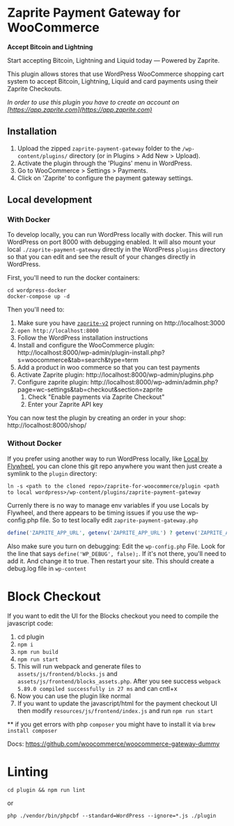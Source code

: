 # Zaprite Payment Gateway for WooCommerce

**Accept Bitcoin and Lightning**

Start accepting Bitcoin, Lightning and Liquid today — Powered by Zaprite.

This plugin allows stores that use WordPress WooCommerce shopping cart system to
accept Bitcoin, Lightning, Liquid and card payments using their Zaprite
Checkouts.

_In order to use this plugin you have to create an account on
[https://app.zaprite.com](https://app.zaprite.com)_

## Installation

1. Upload the zipped `zaprite-payment-gateway` folder to the
   `/wp-content/plugins/` directory (or in Plugins > Add New > Upload).
2. Activate the plugin through the 'Plugins' menu in WordPress.
3. Go to WooCommerce > Settings > Payments.
4. Click on 'Zaprite' to configure the payment gateway settings.

## Local development

### With Docker

To develop locally, you can run WordPress locally with docker. This will run
WordPress on port 8000 with debugging enabled. It will also mount your local
`./zaprite-payment-gateway` directly in the WordPress `plugins` directory so
that you can edit and see the result of your changes directly in WordPress.

First, you'll need to run the docker containers:

```
cd wordpress-docker
docker-compose up -d
```

Then you'll need to:

1. Make sure you have [`zaprite-v2`](https://github.com/ZapriteApp/zaprite-v2)
   project running on http://localhost:3000
1. `open http://localhost:8000`
1. Follow the WordPress installation instructions
1. Install and configure the WooCommerce plugin:
   http://localhost:8000/wp-admin/plugin-install.php?s=woocommerce&tab=search&type=term
1. Add a product in woo commerce so that you can test payments
1. Activate Zaprite plugin: http://localhost:8000/wp-admin/plugins.php
1. Configure zaprite plugin:
   http://localhost:8000/wp-admin/admin.php?page=wc-settings&tab=checkout&section=zaprite
    1. Check "Enable payments via Zaprite Checkout"
    1. Enter your Zaprite API key

You can now test the plugin by creating an order in your shop:
http://localhost:8000/shop/

### Without Docker

If you prefer using another way to run WordPress locally, like
[Local by Flywheel](https://localwp.com/), you can clone this git repo anywhere
you want then just create a symlink to the `plugin` directory:

```
ln -s <path to the cloned repo>/zaprite-for-woocommerce/plugin <path to local wordpress>/wp-content/plugins/zaprite-payment-gateway
```

Currenly there is no way to manage env variables if you use Locals by Flywheel,
and there appears to be timing issues if you use the wp-config.php file. So to
test locally edit `zaprite-payment-gateway.php`

```php
define('ZAPRITE_APP_URL', getenv('ZAPRITE_APP_URL') ? getenv('ZAPRITE_APP_URL') : 'http://localhost:3000' );
```

Also make sure you turn on debugging: Edit the `wp-config.php` File. Look for
the line that says `define('WP_DEBUG', false);`. If it's not there, you'll need
to add it. And change it to true. Then restart your site. This should create a
debug.log file in `wp-content`

# Block Checkout

If you want to edit the UI for the Blocks checkout you need to compile the
javascript code:

1. cd plugin
2. `npm i`
3. `npm run build`
4. `npm run start`
5. This will run webpack and generate files to `assets/js/frontend/blocks.js`
   and `assets/js/frontend/blocks_assets.php`. After you see success
   `webpack 5.89.0 compiled successfully in 27 ms` and can cntl+x
6. Now you can use the plugin like normal
7. If you want to update the javascript/html for the payment checkout UI then
   modify `resources/js/frontend/index.js` and run `npm run start`

\*\* if you get errors with php `composer` you might have to install it via
`brew install composer`

Docs: https://github.com/woocommerce/woocommerce-gateway-dummy

# Linting

```
cd plugin && npm run lint
```

or

```
php ./vendor/bin/phpcbf --standard=WordPress --ignore=*.js ./plugin
```

